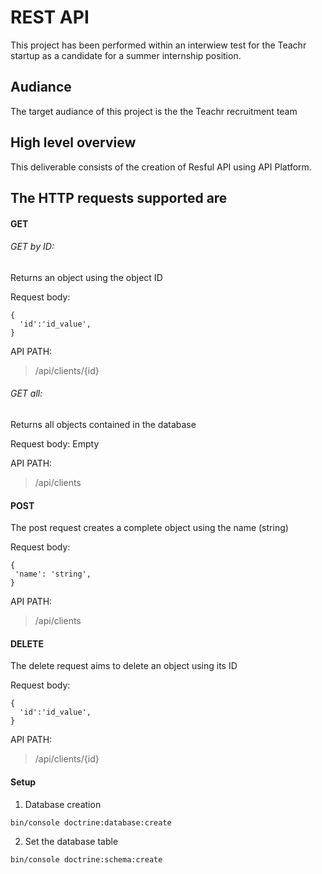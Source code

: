 # REST API

This project has been performed within an interwiew test for the Teachr startup as a candidate for a summer internship position.

## Audiance

The target audiance of this project is the the Teachr recruitment team

## High level overview

This deliverable consists of the creation of Resful API using API Platform.

## The HTTP requests supported are

#### GET

###### GET by ID: 
	
Returns an object using the object ID

Request body:
```
{
  'id':'id_value',
}
```
API PATH: 
>/api/clients/{id}
###### GET all:

Returns all objects contained in the database

Request body: Empty

API PATH: 
>/api/clients

#### POST

The post request creates a complete object using the name (string)

Request body:
```	
{
 'name': 'string',
}
```
API PATH: 
>/api/clients

#### DELETE

The delete request aims to delete an object using its ID

Request body:

```
{
  'id':'id_value',
}
```
API PATH: 
> /api/clients/{id}
#### Setup

1. Database creation
```
bin/console doctrine:database:create
```

2. Set the database table
```
bin/console doctrine:schema:create
```
  
